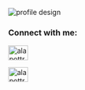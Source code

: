 
![profile design](https://i.ibb.co/4dvbnd6/alapottra.png)

<h3 align="left">Connect with me:</h3>
<p align="left">
<a href="https://www.linkedin.com/in/alapottra/" target="blank"><img align="center" src="https://raw.githubusercontent.com/rahuldkjain/github-profile-readme-generator/master/src/images/icons/Social/linked-in-alt.svg" alt="alapottra" height="30" width="40" /></a>
</p>
<p align="left">
<a href="https://www.facebook.com/Alapottra" target="blank"><img align="center" src="https://raw.githubusercontent.com/rahuldkjain/github-profile-readme-generator/master/src/images/icons/Social/facebook-alt.svg" alt="alapottra" height="30" width="40" /></a>
</p>


